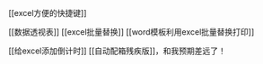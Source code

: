 
[[excel方便的快捷键]]

[[数据透视表]]
[[excel批量替换]]
[[word模板利用excel批量替换打印]]

[[给excel添加倒计时]]
[[自动配箱残疾版]]，和我预期差远了！
